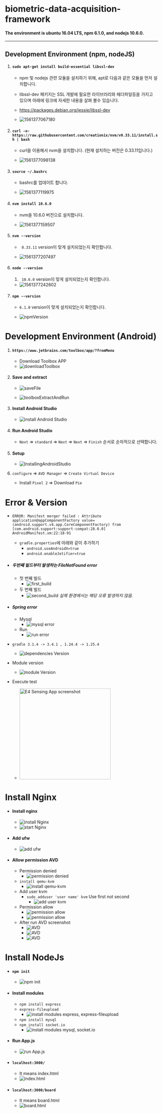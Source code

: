 # biometric-data-acquisition-framework

#### The environment is ubuntu 16.04 LTS, npm 6.1.0, and nodejs 10.6.0.

---

## Development Environment (npm, nodeJS)

1. #### `sudo apt-get install build-essential libssl-dev`

   - npm 및 nodejs 관련 모듈을 설치하기 위해, apt로 다음과 같은 모듈을 먼저 설치합니다.

   - libssl-dev 패키지는 SSL 개발에 필요한 라이브러리와 헤더파일등을 가지고 있으며 아래에 링크에 자세한 내용을 살펴 볼수 있습니다.

   - https://packages.debian.org/jessie/libssl-dev

   - ![1561377067180](./ReadMeImage/installLibssl.png)

2. #### `curl -o- https://raw.githubusercontent.com/creationix/nvm/v0.33.11/install.sh | bash`

   - curl을 이용해서 nvm을 설치합니다. (현재 설치하는 버전은 0.33.11입니다.)

   - ![1561377098138](./ReadMeImage/curlNvmInstall.png)

3. #### `source ~/.bashrc`

   - bashrc를 업데이트 합니다.

   - ![1561377119975](./ReadMeImage/sourceBashrc.png)

4. #### `nvm install 10.6.0`

   - nvm을 10.6.0 버전으로 설치합니다.

   - ![1561377159507](./ReadMeImage/nvmInstall.png)

5. #### `nvm --version`

   - ` 0.33.11` version이 맞게 설치되었는지 확인합니다.

   - ![1561377207497](./ReadMeImage/nvmVersion.png)

6. #### `node --version`

   1. ` 10.6.0`  version이 맞게 설치되었는지 확인합니다.

   - ![1561377242602](./ReadMeImage/nodejsVersion.png)

7. #### `npm --version`

   - `6.1.0` version이 맞게 설치되었는지 확인합니다.

   - ![npmVersion](./ReadMeImage/npmVersion.png)



# Development Environment (Android)

1. #### `https://www.jetbrains.com/toolbox/app/?fromMenu` 

   - Download Toolbox APP
   - ![downloadToolbox](./ReadMeImage/downloadToolbox.png)

2. #### Save and extract

   - ![saveFile](./ReadMeImage/saveFile.png)

     

   - ![toolboxExtractAndRun](./ReadMeImage/toolboxExtractAndRun.png)

3. #### Install Android Studio

   - ![install Android Studio](./ReadMeImage/installAndroidStudio.png)

4. #### Run Android Studio

   - `Next` => `standard` => `Next` => `Next` => `Finish` 순서로 순차적으로 선택합니다.

5. #### Setup

   - ![InstallingAndroidStudio](./ReadMeImage/InstallingAndroid.png)

6. `configure` => `AVD Manager` => `Create Virtual Device`

   - Install `Pixel 2` => Download `Pie`

# Error & Version

- `ERROR: Manifest merger failed : Attribute application@appComponentFactory value=(android.support.v4.app.CoreComponentFactory) from [com.android.support:support-compat:28.0.0] AndroidManifest.xm:22:18-91`
  - `gradle.properties`에 아래와 같이 추가하기
    - `android.useAndroidX=true`
    - `android.enableJetifier=true`

- ##### 두번째 빌드부터 발생하는 FileNotFound error
  - 첫 번째 빌드
     - ![first_build](./ReadMeImage/FirstBuild.png)
  - 두 번째 빌드
     - ![second_build](./ReadMeImage/SecondBuild.png)
     *실제 환경에서는 해당 오류 발생하지 않음.*
- ##### Spring error  
  - Mysql
    - ![mysql error](./ReadMeImage/error1.png)
  - Run
    - ![run error](./ReadMeImage/error2.png)
- `gradle 3.1.4 -> 3.4.1 , 1.24.4 -> 1.25.4`
  
  - ![dependencies Version](./ReadMeImage/dependenciesVersion.png)
- Module version
  
  - ![module Version](./ReadMeImage/moduleVersion.png)
- Execute test
  
  - <img src="./ReadMeImage/E4sensingApp.jpg" width="300" alt="E4 Sensing App screenshot">

# Install Nginx

- #### Install nginx
  
  - ![install Nginx](./ReadMeImage/installNginx.png)
  - ![start Nginx](./ReadMeImage/startNginx.png)
- #### Add ufw
  
  - ![add ufw](./ReadMeImage/addUfw.png)
- #### Allow permission AVD
  
  - Permission denied
    - ![permission denied](./ReadMeImage/AVDPermissionDenied.png)
  - `install qemu-kvm`
    - ![install qemu-kvm](./ReadMeImage/installQemuKvm.png)
  - Add user kvm
    - `sudo adduser 'user name' kvm`  Use first not second
      - ![add user kvm](./ReadMeImage/adduserKvm.png)
  - Permission allow
    - ![permission allow](./ReadMeImage/permissionAllow1.png)
    - ![permission allow](./ReadMeImage/permissionAllow2.png)
  - After run AVD screenshot
    - ![AVD](./ReadMeImage/AVD1.png)
    - ![AVD](./ReadMeImage/AVD2.png)
    - ![AVD](./ReadMeImage/AVD3.png)

# Install NodeJs

- #### `npm init`
  
  - ![npm init](./ReadMeImage/npmInit.png)
- #### Install modules
  
  - `npm install express`
  - `express-fileupload`
    - ![install modules express, express-fileupload](./ReadMeImage/installModules1.png)
  - `npm install mysql`
  - `npm install socket.io`
    - ![install modules mysql, socket.io](./ReadMeImage/installModules2.png)
- #### Run App.js
  
  - ![run App.js](./ReadMeImage/runAppJs.png)
- #### `localhost:3000/`
  
  - It means index.html
  - ![index.html](./ReadMeImage/indexHtml.png)
- #### `localhost:3000/board`
  
  - It means board.html
  - ![board.html](./ReadMeImage/boardHtml.png)
